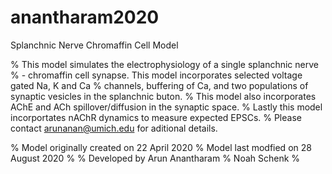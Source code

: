 # anantharam2020
Splanchnic Nerve Chromaffin Cell Model 

%   This model simulates the electrophysiology of a single splanchnic nerve
%   - chromaffin cell synapse.  This model incorporates selected voltage gated Na, K and Ca
%   channels, buffering of Ca, and two populations of synaptic vesicles in the splanchnic buton.
%   This model also incorporates AChE and ACh spillover/diffusion in the synaptic space.
%   Lastly this model incorportates nAChR dynamics to measure expected EPSCs.
%   Please contact arunanan@umich.edu for aditional details.

%   Model originally created on     22 April 2020
%   Model last modfied on           28 August 2020
%
%   Developed by        Arun Anantharam
%                       Noah Schenk
%
